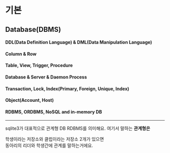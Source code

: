 # 기본

## Database\(DBMS\)

#### DDL\(Data Definition Language\) & DML\(Data Manipulation Language\)

#### Column & Row

#### Table, View, Trigger, Procedure

#### Database & Server & Daemon Process

#### Transaction, Lock, Index\(Primary, Foreign, Unique, Index\)

#### Object\(Account, Host\)

#### RDBMS, ORDBMS, NoSQL and in-memory DB

----

sqlite3가 대표적으로 관계형 DB RDBMS를 의미해요. 여기서 말하는 **관계형은** 

  
학생이라는 저장소와 클럽이라는 저장소 2개가 있으면   
동아리의 리더와 학생간에 관계를 말하는거에요. 



